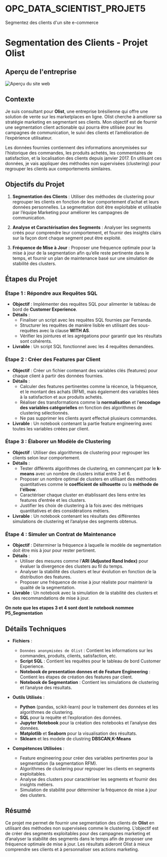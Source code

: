# OPC_DATA_SCIENTIST_PROJET5
Segmentez des clients d'un site e-commerce


# Segmentation des Clients - Projet Olist

## Aperçu de l'entreprise

![Aperçu du site web]() 
## Contexte

Je suis consultant pour **Olist**, une entreprise brésilienne qui offre une solution de vente sur les marketplaces en ligne. Olist cherche à améliorer sa stratégie marketing en segmentant ses clients. Mon objectif est de fournir une segmentation client actionable qui pourra être utilisée pour les campagnes de communication, le suivi des clients et l’amélioration de l’expérience utilisateur.

Les données fournies contiennent des informations anonymisées sur l’historique des commandes, les produits achetés, les commentaires de satisfaction, et la localisation des clients depuis janvier 2017. En utilisant ces données, je vais appliquer des méthodes non supervisées (clustering) pour regrouper les clients aux comportements similaires.

## Objectifs du Projet

1. **Segmentation des Clients** : Utiliser des méthodes de clustering pour regrouper les clients en fonction de leur comportement d’achat et leurs données personnelles. La segmentation doit être exploitable et utilisable par l’équipe Marketing pour améliorer les campagnes de communication.
   
2. **Analyse et Caractérisation des Segments** : Analyser les segments créés pour comprendre leur comportement, et fournir des insights clairs sur la façon dont chaque segment peut être exploité.

3. **Fréquence de Mise à Jour** : Proposer une fréquence optimale pour la mise à jour de la segmentation afin qu’elle reste pertinente dans le temps, et fournir un plan de maintenance basé sur une simulation de stabilité des clusters.

## Étapes du Projet

### Étape 1 : Répondre aux Requêtes SQL

- **Objectif** : Implémenter des requêtes SQL pour alimenter le tableau de bord de **Customer Experience**.
- **Détails** :
  - Finaliser un script avec les requêtes SQL fournies par Fernanda.
  - Structurer les requêtes de manière lisible en utilisant des sous-requêtes avec la clause **WITH AS**.
  - Vérifier les jointures et les agrégations pour garantir que les résultats sont cohérents.
- **Livrable** : Un script SQL fonctionnel avec les 4 requêtes demandées.

### Étape 2 : Créer des Features par Client

- **Objectif** : Créer un fichier contenant des variables clés (features) pour chaque client à partir des données fournies.
- **Détails** :
  - Calculer des features pertinentes comme la récence, la fréquence, et le montant des achats (RFM), mais également des variables liées à la satisfaction et aux produits achetés.
  - Réaliser des transformations comme la **normalisation** et l’**encodage des variables catégorielles** en fonction des algorithmes de clustering sélectionnés.
  - Ne pas supprimer les clients ayant effectué plusieurs commandes.
- **Livrable** : Un notebook contenant la partie feature engineering avec toutes les variables créées par client.

### Étape 3 : Élaborer un Modèle de Clustering

- **Objectif** : Utiliser des algorithmes de clustering pour regrouper les clients selon leur comportement.
- **Détails** :
  - Tester différents algorithmes de clustering, en commençant par le **k-means** avec un nombre de clusters initial entre 3 et 6.
  - Proposer un nombre optimal de clusters en utilisant des méthodes quantitatives comme le **coefficient de silhouette** ou la **méthode de l'élbow**.
  - Caractériser chaque cluster en établissant des liens entre les features d’entrée et les clusters.
  - Justifier les choix de clustering à la fois avec des métriques quantitatives et des considérations métiers.
- **Livrable** : Un notebook contenant les résultats des différentes simulations de clustering et l’analyse des segments obtenus.

### Étape 4 : Simuler un Contrat de Maintenance

- **Objectif** : Déterminer la fréquence à laquelle le modèle de segmentation doit être mis à jour pour rester pertinent.
- **Détails** :
  - Utiliser des mesures comme l’**ARI (Adjusted Rand Index)** pour évaluer la divergence des clusters au fil du temps.
  - Analyser la stabilité des clusters et leur évolution en fonction de la distribution des features.
  - Proposer une fréquence de mise à jour réaliste pour maintenir la qualité de la segmentation.
- **Livrable** : Un notebook avec la simulation de la stabilité des clusters et des recommandations de mise à jour.

**On note que les etapes 3 et 4 sont dont le notebook nommee P5_Segmentation**
## Détails Techniques

- **Fichiers** :
  - `Données anonymisées de Olist` : Contient les informations sur les commandes, produits, clients, satisfaction, etc.
  - **Script SQL** : Contient les requêtes pour le tableau de bord Customer Experience.
  - **Notebook de presentation donnes et de Feature Engineering** : Contient les étapes de création des features par client.
  - **Notebook de Segmentation** : Contient les simulations de clustering et l’analyse des résultats.

- **Outils Utilisés** :
  - **Python** (pandas, scikit-learn) pour le traitement des données et les algorithmes de clustering.
  - **SQL** pour la requête et l’exploration des données.
  - **Jupyter Notebook** pour la création des notebooks et l’analyse des données.
  - **Matplotlib** et **Seaborn** pour la visualisation des résultats.
  - **Sklearn** et les modele de clustring **DBSCAN**,**K-Means**

- **Compétences Utilisées** :
  - Feature engineering pour créer des variables pertinentes pour la segmentation (la segmentation RFM).
  - Algorithmes de clustering pour regrouper les clients en segments exploitables.
  - Analyse des clusters pour caractériser les segments et fournir des insights métiers.
  - Simulation de stabilité pour déterminer la fréquence de mise à jour des clusters.

## Résumé

Ce projet me permet de fournir une segmentation des clients de **Olist** en utilisant des méthodes non supervisées comme le clustering. L’objectif est de créer des segments exploitables pour des campagnes marketing et d’analyser la stabilité des segments dans le temps afin de proposer une fréquence optimale de mise à jour. Les résultats aideront Olist à mieux comprendre ses clients et à personnaliser ses actions marketing.
